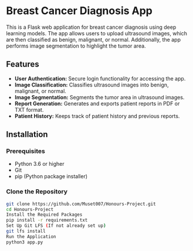 # Breast Cancer Diagnosis App

This is a Flask web application for breast cancer diagnosis using deep learning models. The app allows users to upload ultrasound images, which are then classified as benign, malignant, or normal. Additionally, the app performs image segmentation to highlight the tumor area.

## Features

- **User Authentication:** Secure login functionality for accessing the app.
- **Image Classification:** Classifies ultrasound images into benign, malignant, or normal.
- **Image Segmentation:** Segments the tumor area in ultrasound images.
- **Report Generation:** Generates and exports patient reports in PDF or TXT format.
- **Patient History:** Keeps track of patient history and previous reports.

## Installation

### Prerequisites

- Python 3.6 or higher
- Git
- pip (Python package installer)

### Clone the Repository

```bash
git clone https://github.com/Muset007/Honours-Project.git
cd Honours-Project
Install the Required Packages
pip install -r requirements.txt
Set Up Git LFS (If not already set up)
git lfs install
Run the Application
python3 app.py
